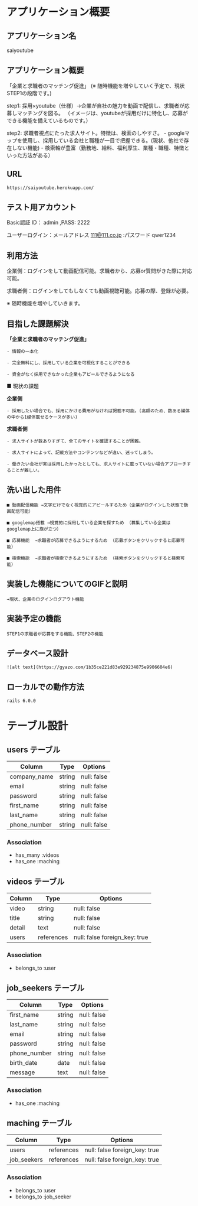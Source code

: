 # アプリケーション概要

## アプリケーション名
  saiyoutube

## アプリケーション概要
「企業と求職者のマッチング促進」 (※ 随時機能を増やしていく予定で、現状STEP1の段階です。)

  step1: 採用×youtube（仕様）→企業が自社の魅力を動画で配信し、求職者が応募しマッチングを図る。
        （イメージは、youtubeが採用だけに特化し、応募ができる機能を備えているものです。）
  
  step2: 求職者視点にたった求人サイト。特徴は、検索のしやすさ。
        - googleマップを使用し、採用している会社と職種が一目で把握できる。(現状、他社で存在しない機能)
        - 検索軸が豊富（勤務地、給料、福利厚生、業種・職種、特徴といった方法がある）

## URL
    https://saiyoutube.herokuapp.com/


## テスト用アカウント
  Basic認証 ID： admin  ,PASS: 2222

  ユーザーログイン：メールアドレス 111@111.co.jp
                :パスワード qwer1234

## 利用方法
  企業側：ログインをして動画配信可能。求職者から、応募or質問がきた際に対応可能。

  求職者側：ログインをしてもしなくても動画視聴可能。応募の際、登録が必要。

  ※ 随時機能を増やしていきます。

## 目指した課題解決
  **「企業と求職者のマッチング促進」**

    - 情報の一本化

    - 完全無料にし、採用している企業を可視化することができる

    - 資金がなく採用できなかった企業もアピールできるようになる

  ■ 現状の課題

  **企業側**

    - 採用したい場合でも、採用にかける費用がなければ掲載不可能。(高額のため、数ある媒体の中から1媒体載せるケースが多い)

  **求職者側**

    - 求人サイトが数ありすぎて、全てのサイトを確認することが困難。

    - 求人サイトによって、記載方法やコンテンツなどが違い、迷ってしまう。

    - 働きたい会社が実は採用したかったとしても、求人サイトに載っていない場合アプローチすることが難しい。


## 洗い出した用件

    ■ 動画配信機能 →文字だけでなく視覚的にアピールするため（企業がログインした状態で動画配信可能）    
    
    ■ googlemap搭載 →視覚的に採用している企業を探すため （募集している企業はgooglemap上に旗が立つ）
    
    ■ 応募機能  →求職者が応募できるようにするため （応募ボタンをクリックすると応募可能）       
    
    ■ 検索機能  →求職者が検索できるようにするため （検索ボタンをクリックすると検索可能）      

## 実装した機能についてのGIFと説明
    →現状、企業のログインログアウト機能

## 実装予定の機能
    STEP1の求職者が応募をする機能、STEP2の機能

## データベース設計
    ![alt text](https://gyazo.com/1b35ce221d83e929234875e9906604e6)

## ローカルでの動作方法
    rails 6.0.0

# テーブル設計


## users テーブル

| Column          | Type   | Options     |
| --------------- | ------ | ----------- |
| company_name    | string | null: false |
| email           | string | null: false |
| password        | string | null: false |
| first_name      | string | null: false |
| last_name       | string | null: false |
| phone_number    | string | null: false |

### Association
- has_many :videos
- has_one :maching

## videos テーブル

| Column          | Type       | Options                      |
| --------------- | ---------- | ---------------------------- |
|  video          | string     | null: false                  |
|  title          | string     | null: false                  |
|  detail         | text       | null: false                  |
|  users          | references | null: false foreign_key: true|

### Association
- belongs_to :user

##  job_seekers テーブル

| Column          | Type   | Options     |
| --------------- | ------ | ----------- |
| first_name      | string | null: false |
| last_name       | string | null: false |
| email           | string | null: false |
| password        | string | null: false |
| phone_number    | string | null: false |
| birth_date      | date   | null: false |
| message         | text   | null: false |

### Association
- has_one :maching

## maching テーブル

| Column          | Type       | Options                      |
| --------------- | ---------- | ---------------------------- |
|  users          | references | null: false foreign_key: true|
|  job_seekers    | references | null: false foreign_key: true|

### Association
- belongs_to :user
- belongs_to :job_seeker
